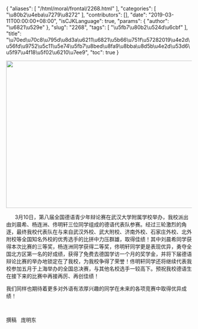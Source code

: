 {
    "aliases": [
        "/html/moral/frontal/2268.html"
    ],
    "categories": [
        "\u80b2\u4eba\u7279\u8272"
    ],
    "contributors": [],
    "date": "2019-03-11T00:00:00+08:00",
    "isCJKLanguage": true,
    "params": {
        "author": "\u6821\u529e"
    },
    "slug": "2268",
    "tags": [
        "\u5fb7\u80b2\u524d\u6cbf"
    ],
    "title": "\u70ed\u70c8\u795d\u8d3a\u6211\u6821\u5b66\u751f\u57282019\u4e2d\u56fd\u9752\u5c11\u5e74\u5fb7\u8bed\u8fa9\u8bba\u8d5b\u4e2d\u53d6\u5f97\u4f18\u5f02\u6210\u7ee9",
    "toc": true
}


<img
    src="https://cdn.tfls.online/mirror/full/8b0e5f5a8b8b9eb57b8a47a33577568a62e5db0a.jpg"
    style="display:block;margin-left:auto;margin-right:auto;"
    decoding="async"
    fetchpriority="auto"
    loading="lazy"
    height="400"
    width="600"
/>






       3月10日，第八届全国德语青少年辩论赛在武汉大学附属学校举办，我校派出由刘晨希、杨连洲、佟明轩三位同学组成的德语代表队参赛。经过三轮激烈的角逐，最终我校代表队在与来自武汉外校、武大附校、济南外校、石家庄外校、北外附校等全国知名外校的优秀选手的比拼中力压群雄，取得佳绩！其中刘晨希同学获得本次比赛的三等奖，杨连洲同学获得二等奖，佟明轩同学更是表现优异，勇夺全国北方区第一名的好成绩，获得了免费去德国学访一个月的奖学金，并将下届德语辩论比赛的举办地锁定在了我校，为我校争得了荣誉！佟明轩同学还将继续代表我校参加五月于上海举办的全国总决赛，与其他名校选手一较高下。预祝我校德语生在接下来的比赛中再接再厉、再创佳绩！
 



 我们同样也期待着更多对外语有浓厚兴趣的同学在未来的各项竞赛中取得优异成绩！
 



  
 



 撰稿   庞明东
 


  





